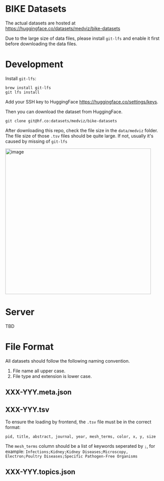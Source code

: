 # BIKE Datasets

The actual datasets are hosted at https://huggingface.co/datasets/medviz/bike-datasets

Due to the large size of data files, please install `git-lfs` and enable it first before downloading the data files.

# Development

Install `git-lfs`:

```
brew install git-lfs
git lfs install
```

Add your SSH key to HuggingFace https://huggingface.co/settings/keys.

Then you can download the dataset from HuggingFace.

```
git clone git@hf.co:datasets/medviz/bike-datasets
```

After downloading this repo, check the file size in the `data/medviz` folder.
The file size of those `.tsv` files should be quite large. If not, usually it's caused by missing of `git-lfs`

<img width="457" alt="image" src="https://github.com/user-attachments/assets/350524d1-b9db-444e-9dd7-db296161b055">

# Server

TBD

# File Format

All datasets should follow the following naming convention.

1. File name all upper case.
2. File type and extension is lower case.

## XXX-YYY.meta.json

## XXX-YYY.tsv
To ensure the loading by frontend, the `.tsv` file must be in the correct format:

```
pid, title, abstract, journal, year, mesh_terms, color, x, y, size
```

The `mesh_terms` column should be a list of keywords seperated by `;`, for example: `Infections;Kidney;Kidney Diseases;Microscopy, Electron;Poultry Diseases;Specific Pathogen-Free Organisms`

## XXX-YYY.topics.json


